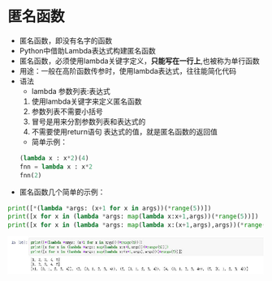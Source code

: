 # 匿名函数
* 匿名函数，即没有名字的函数
* Python中借助Lambda表达式构建匿名函数
* 匿名函数，必须使用lambda关键字定义，**只能写在一行上**,也被称为单行函数
* 用途：一般在高阶函数传参时，使用lambda表达式，往往能简化代码
* 语法
    * lambda 参数列表:表达式
    1. 使用lambda关键字来定义匿名函数
    2. 参数列表不需要小括号
    3. 冒号是用来分割参数列表和表达式的
    4. 不需要使用return语句 表达式的值，就是匿名函数的返回值
    * 简单示例：
    ````python
    (lambda x : x*2)(4)
    fnn = lambda x : x*2
    fnn(2)
    ````  
* 匿名函数几个简单的示例：
````python
print([*(lambda *args: (x+1 for x in args))(*range(5))])
print([x for x in (lambda *args: map(lambda x:x+1,args))(*range(5))])
print([x for x in (lambda *args: map(lambda x:(x+1,args),args))(*range(5))])
````  
![lambda001](../img/lambda001.jpg)